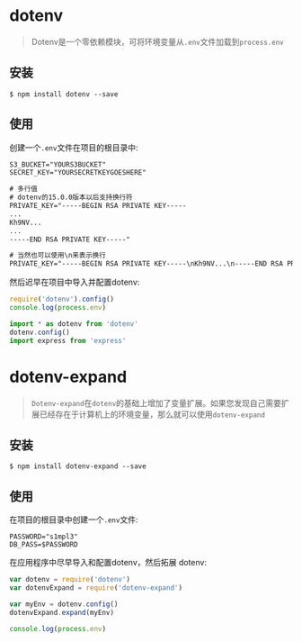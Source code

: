 # dotenv

> Dotenv是一个零依赖模块，可将环境变量从`.env`文件加载到`process.env`

## 安装

```shell
$ npm install dotenv --save
```

## 使用

创建一个`.env`文件在项目的根目录中:

```txt
S3_BUCKET="YOURS3BUCKET"
SECRET_KEY="YOURSECRETKEYGOESHERE"

# 多行值
# dotenv的15.0.0版本以后支持换行符
PRIVATE_KEY="-----BEGIN RSA PRIVATE KEY-----
...
Kh9NV...
...
-----END RSA PRIVATE KEY-----"

# 当然也可以使用\n来表示换行
PRIVATE_KEY="-----BEGIN RSA PRIVATE KEY-----\nKh9NV...\n-----END RSA PRIVATE KEY-----\n"
```

然后迟早在项目中导入并配置dotenv:

```js
require('dotenv').config()
console.log(process.env)
```

```js
import * as dotenv from 'dotenv'
dotenv.config()
import express from 'express'
```

# dotenv-expand

> `Dotenv-expand`在`dotenv`的基础上增加了变量扩展。如果您发现自己需要扩展已经存在于计算机上的环境变量，那么就可以使用`dotenv-expand`

## 安装

```shell
$ npm install dotenv-expand --save
```

## 使用

在项目的根目录中创建一个`.env`文件:

```
PASSWORD="s1mpl3"
DB_PASS=$PASSWORD
```

在应用程序中尽早导入和配置dotenv，然后拓展 dotenv:

```js
var dotenv = require('dotenv')
var dotenvExpand = require('dotenv-expand')

var myEnv = dotenv.config()
dotenvExpand.expand(myEnv)

console.log(process.env)
```